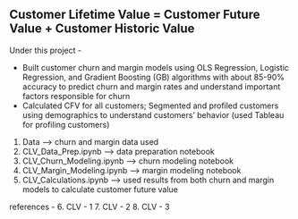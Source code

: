 ## Customer Lifetime Value = Customer Future Value + Customer Historic Value

Under this project -
* Built customer churn and margin models using OLS Regression, Logistic Regression, and Gradient Boosting (GB) algorithms with about 85-90% accuracy to predict churn and margin rates and understand important factors responsible for churn
* Calculated CFV for all customers; Segmented and profiled customers using demographics to understand customers’ behavior (used Tableau for profiling customers)

1. Data --> churn and margin data used
2. CLV_Data_Prep.ipynb --> data preparation notebook
3. CLV_Churn_Modeling.ipynb --> churn modeling notebook
4. CLV_Margin_Modeling.ipynb --> margin modeling notebook
5. CLV_Calculations.ipynb --> used results from both churn and margin models to calculate customer future value

references - 
6. CLV - 1
7. CLV - 2
8. CLV - 3
